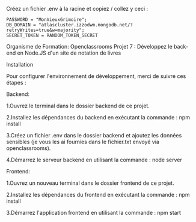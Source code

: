 Créez un fichier .env à la racine et copiez / collez y ceci :
```USER = "sasa";
PASSWORD = "MonVieuxGrimoire";
DB_DOMAIN = "atlascluster.izzodwm.mongodb.net/?retryWrites=true&w=majority";
SECRET_TOKEN = RANDOM_TOKEN_SECRET
```


Organisme de Formation: Openclassrooms
Projet 7 : Développez le back-end en Node.JS d'un site de notation de livres


Installation

Pour configurer l'environnement de développement, merci de suivre ces étapes :

Backend:

1.Ouvrez le terminal dans le dossier backend de ce projet.

2.Installez les dépendances du backend en exécutant la commande : npm install

3.Créez un fichier .env dans le dossier backend et ajoutez les données sensibles (je vous les ai fournies dans le fichier.txt envoyé via openclassrooms).

4.Démarrez le serveur backend en utilisant la commande : node server

Frontend:

1.Ouvrez un nouveau terminal dans le dossier frontend de ce projet.

2.Installez les dépendances du frontend en exécutant la commande : npm install

3.Démarrez l'application frontend en utilisant la commande : npm start
